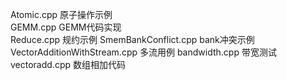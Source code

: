 Atomic.cpp                       原子操作示例  
GEMM.cpp                         GEMM代码实现  
Reduce.cpp                       规约示例
SmemBankConflict.cpp             bank冲突示例
VectorAdditionWithStream.cpp     多流用例
bandwidth.cpp                    带宽测试
vectoradd.cpp                    数组相加代码

